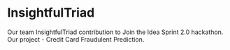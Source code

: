 # InsightfulTriad
Our team InsightfulTriad contribution to Join the Idea Sprint 2.0 hackathon. Our project - Credit Card Fraudulent Prediction.
